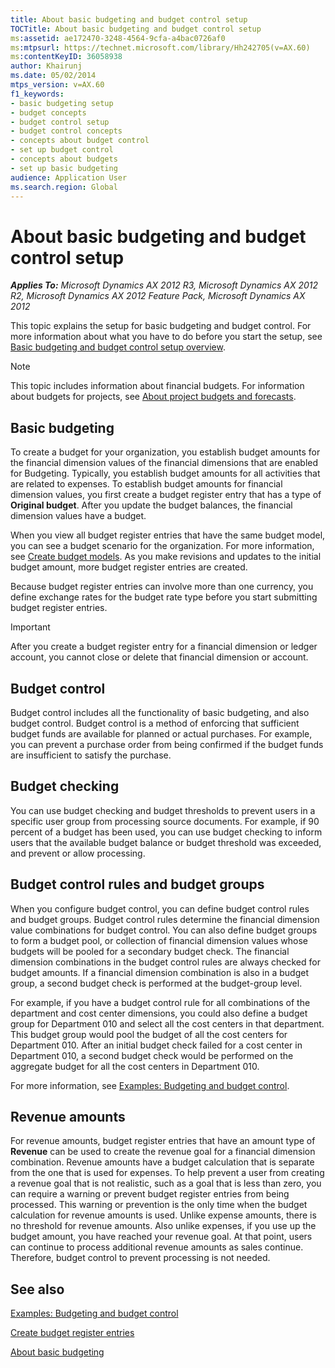 ```yaml
---
title: About basic budgeting and budget control setup
TOCTitle: About basic budgeting and budget control setup
ms:assetid: ae172470-3248-4564-9cfa-a4bac0726af0
ms:mtpsurl: https://technet.microsoft.com/library/Hh242705(v=AX.60)
ms:contentKeyID: 36058938
author: Khairunj
ms.date: 05/02/2014
mtps_version: v=AX.60
f1_keywords:
- basic budgeting setup
- budget concepts
- budget control setup
- budget control concepts
- concepts about budget control
- set up budget control
- concepts about budgets
- set up basic budgeting
audience: Application User
ms.search.region: Global
---
```


# About basic budgeting and budget control setup 


_**Applies To:** Microsoft Dynamics AX 2012 R3, Microsoft Dynamics AX 2012 R2, Microsoft Dynamics AX 2012 Feature Pack, Microsoft Dynamics AX 2012_

This topic explains the setup for basic budgeting and budget control. For more information about what you have to do before you start the setup, see [Basic budgeting and budget control setup overview](setup-overview-basic-budgeting-and-budget-control.md).


> [!NOTE]
> <P>This topic includes information about financial budgets. For information about budgets for projects, see <A href="about-project-budgets-and-forecasts.md">About project budgets and forecasts</A>.</P>



## Basic budgeting

To create a budget for your organization, you establish budget amounts for the financial dimension values of the financial dimensions that are enabled for Budgeting. Typically, you establish budget amounts for all activities that are related to expenses. To establish budget amounts for financial dimension values, you first create a budget register entry that has a type of **Original budget**. After you update the budget balances, the financial dimension values have a budget.

When you view all budget register entries that have the same budget model, you can see a budget scenario for the organization. For more information, see [Create budget models](create-budget-models.md). As you make revisions and updates to the initial budget amount, more budget register entries are created.

Because budget register entries can involve more than one currency, you define exchange rates for the budget rate type before you start submitting budget register entries.


> [!IMPORTANT]
> <P>After you create a budget register entry for a financial dimension or ledger account, you cannot close or delete that financial dimension or account.</P>



## Budget control

Budget control includes all the functionality of basic budgeting, and also budget control. Budget control is a method of enforcing that sufficient budget funds are available for planned or actual purchases. For example, you can prevent a purchase order from being confirmed if the budget funds are insufficient to satisfy the purchase.

## Budget checking

You can use budget checking and budget thresholds to prevent users in a specific user group from processing source documents. For example, if 90 percent of a budget has been used, you can use budget checking to inform users that the available budget balance or budget threshold was exceeded, and prevent or allow processing.

## Budget control rules and budget groups

When you configure budget control, you can define budget control rules and budget groups. Budget control rules determine the financial dimension value combinations for budget control. You can also define budget groups to form a budget pool, or collection of financial dimension values whose budgets will be pooled for a secondary budget check. The financial dimension combinations in the budget control rules are always checked for budget amounts. If a financial dimension combination is also in a budget group, a second budget check is performed at the budget-group level.

For example, if you have a budget control rule for all combinations of the department and cost center dimensions, you could also define a budget group for Department 010 and select all the cost centers in that department. This budget group would pool the budget of all the cost centers for Department 010. After an initial budget check failed for a cost center in Department 010, a second budget check would be performed on the aggregate budget for all the cost centers in Department 010.

For more information, see [Examples: Budgeting and budget control](examples-budgeting-and-budget-control.md).

## Revenue amounts

For revenue amounts, budget register entries that have an amount type of **Revenue** can be used to create the revenue goal for a financial dimension combination. Revenue amounts have a budget calculation that is separate from the one that is used for expenses. To help prevent a user from creating a revenue goal that is not realistic, such as a goal that is less than zero, you can require a warning or prevent budget register entries from being processed. This warning or prevention is the only time when the budget calculation for revenue amounts is used. Unlike expense amounts, there is no threshold for revenue amounts. Also unlike expenses, if you use up the budget amount, you have reached your revenue goal. At that point, users can continue to process additional revenue amounts as sales continue. Therefore, budget control to prevent processing is not needed.

## See also

[Examples: Budgeting and budget control](examples-budgeting-and-budget-control.md)

[Create budget register entries](create-budget-register-entries.md)

[About basic budgeting](about-basic-budgeting.md)

  


